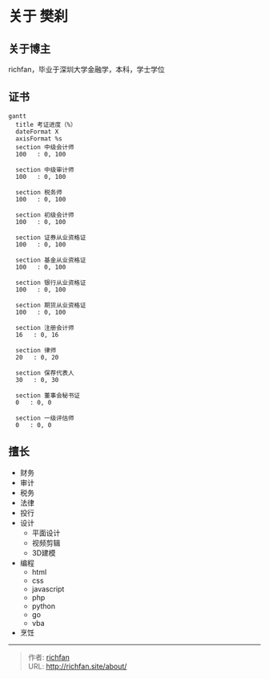 # 关于 樊刹


## 关于博主

richfan，毕业于深圳大学金融学，本科，学士学位

## 证书

```mermaid
gantt
  title 考证进度（%）
  dateFormat X
  axisFormat %s
  section 中级会计师
  100   : 0, 100

  section 中级审计师
  100   : 0, 100

  section 税务师
  100   : 0, 100

  section 初级会计师
  100   : 0, 100

  section 证券从业资格证
  100   : 0, 100

  section 基金从业资格证
  100   : 0, 100

  section 银行从业资格证
  100   : 0, 100

  section 期货从业资格证
  100   : 0, 100

  section 注册会计师
  16   : 0, 16

  section 律师
  20   : 0, 20

  section 保荐代表人
  30   : 0, 30

  section 董事会秘书证
  0   : 0, 0

  section 一级评估师
  0   : 0, 0
```

## 擅长

- 财务
- 审计
- 税务
- 法律
- 投行
- 设计
  - 平面设计
  - 视频剪辑
  - 3D建模
- 编程
  - html
  - css
  - javascript
  - php
  - python
  - go
  - vba
- 烹饪

---

> 作者: [richfan](https://richfan.site/)  
> URL: http://richfan.site/about/  

